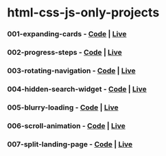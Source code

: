# html-css-js-only-projects

### 001-expanding-cards - [Code](https://github.com/irahuldutta02/html-css-js-only-projects/tree/main/001-expanding-cards/) | [Live](https://irahuldutta02.github.io/html-css-js-only-projects/001-expanding-cards/)

### 002-progress-steps - [Code](https://github.com/irahuldutta02/html-css-js-only-projects/tree/main/002-progress-steps/) | [Live](https://irahuldutta02.github.io/html-css-js-only-projects/002-progress-steps/)

### 003-rotating-navigation - [Code](https://github.com/irahuldutta02/html-css-js-only-projects/tree/main/003-rotating-navigation/) | [Live](https://irahuldutta02.github.io/html-css-js-only-projects/003-rotating-navigation/)

### 004-hidden-search-widget - [Code](https://github.com/irahuldutta02/html-css-js-only-projects/tree/main/004-hidden-search-widget/) | [Live](https://irahuldutta02.github.io/html-css-js-only-projects/004-hidden-search-widget/)

### 005-blurry-loading - [Code](https://github.com/irahuldutta02/html-css-js-only-projects/tree/main/005-blurry-loading/) | [Live](https://irahuldutta02.github.io/html-css-js-only-projects/005-blurry-loading/)

### 006-scroll-animation - [Code](https://github.com/irahuldutta02/html-css-js-only-projects/tree/main/006-scroll-animation/) | [Live](https://irahuldutta02.github.io/html-css-js-only-projects/006-scroll-animation/)

### 007-split-landing-page - [Code](https://github.com/irahuldutta02/html-css-js-only-projects/tree/main/007-split-landing-page/) | [Live](https://irahuldutta02.github.io/html-css-js-only-projects/007-split-landing-page/)